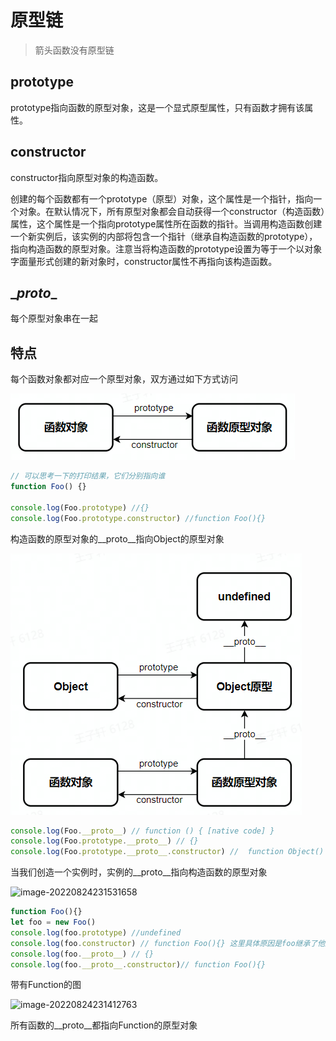 # 原型链

> 箭头函数没有原型链

## prototype

prototype指向函数的原型对象，这是一个显式原型属性，只有函数才拥有该属性。

## constructor

constructor指向原型对象的构造函数。

创建的每个函数都有一个prototype（原型）对象，这个属性是一个指针，指向一个对象。在默认情况下，所有原型对象都会自动获得一个constructor（构造函数）属性，这个属性是一个指向prototype属性所在函数的指针。当调用构造函数创建一个新实例后，该实例的内部将包含一个指针（继承自构造函数的prototype），指向构造函数的原型对象。注意当将构造函数的prototype设置为等于一个以对象字面量形式创建的新对象时，constructor属性不再指向该构造函数。

## \__proto__

每个原型对象串在一起

## 特点

每个函数对象都对应一个原型对象，双方通过如下方式访问

![image-20220824224158482](../../assets/image-20220824224158482.png)

```js
// 可以思考一下的打印结果，它们分别指向谁
function Foo() {}

console.log(Foo.prototype) //{}
console.log(Foo.prototype.constructor) //function Foo(){}
```

构造函数的原型对象的\__proto__指向Object的原型对象

![image-20220824225352429](../../assets/image-20220824225352429.png)

```js
console.log(Foo.__proto__) // function () { [native code] }
console.log(Foo.prototype.__proto__) // {}
console.log(Foo.prototype.__proto__.constructor) //  function Object() { [native code] }
```

当我们创造一个实例时，实例的\__proto__指向构造函数的原型对象

![image-20220824231531658](..\..\assets\image-20220824231531658.png)

```js
function Foo(){}
let foo = new Foo()
console.log(foo.prototype) //undefined
console.log(foo.constructor) // function Foo(){} 这里具体原因是foo继承了他原型对象__proto__的属性
console.log(foo.__proto__) // {}
console.log(foo.__proto__.constructor)// function Foo(){}
```

带有Function的图

![image-20220824231412763](..\..\assets\image-20220824231412763.png)

所有函数的\__proto__都指向Function的原型对象

